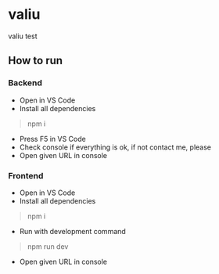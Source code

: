 # valiu
valiu test

## How to run

### Backend

* Open in VS Code
* Install all dependencies
> npm i
* Press F5 in VS Code
* Check console if everything is ok, if not contact me, please
* Open given URL in console

### Frontend
* Open in VS Code
* Install all dependencies
> npm i
* Run with development command
> npm run dev
* Open given URL in console